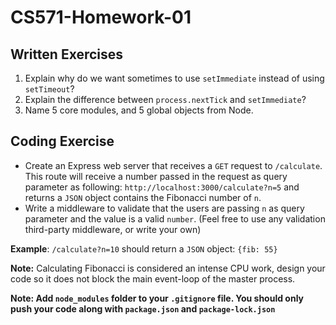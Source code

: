 # CS571-Homework-01
## Written Exercises
1. Explain why do we want sometimes to use `setImmediate` instead of using `setTimeout`? 
2. Explain the difference between `process.nextTick` and `setImmediate`?
3. Name 5 core modules, and 5 global objects from Node.
  
## Coding Exercise
* Create an Express web server that receives a `GET` request to `/calculate`. This route will receive a number passed in the request as query parameter as following: `http://localhost:3000/calculate?n=5` and returns a `JSON` object contains the Fibonacci number of `n`.
* Write a middleware to validate that the users are passing `n` as query parameter and the value is a valid `number`. (Feel free to use any validation third-party middleware, or write your own)
  
**Example**: `/calculate?n=10` should return a `JSON` object: `{fib: 55}`  
  
**Note:** Calculating Fibonacci is considered an intense CPU work, design your code so it does not block the main event-loop of the master process. 

**Note: Add `node_modules` folder to your `.gitignore` file. You should only push your code along with `package.json` and `package-lock.json`**

